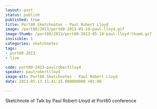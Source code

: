 ```yaml
---
layout: post
status: publish
published: true
title: Port80 Sketchnotes - Paul Robert Lloyd
image: /port80/2013/port80-2013-05-10-paul-lloyd.gif
image-thumb: /port80/2013/port80-2013-05-10-paul-lloyd-thumb.gif
invisible: 1
categories: sketchnotes
tags:
- port80-2013
- live

code: port80-2013-paulrobertlloyd
speaker: paulrobertlloyd
image-alt: Port80 Sketchnotes - Paul Robert Lloyd
date: 2013-05-13 11:41:15.000000000 +01:00

---
```


Sketchnote of Talk by Paul Robert-Lloyd at Port80 conference
